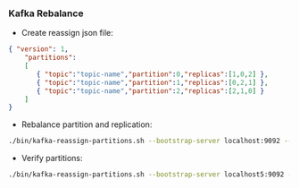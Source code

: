 ### Kafka Rebalance

- Create reassign json file:
```json
{ "version": 1,
    "partitions":
    [
       { "topic":"topic-name","partition":0,"replicas":[1,0,2] },
       { "topic":"topic-name","partition":1,"replicas":[0,2,1] },
       { "topic":"topic-name","partition":2,"replicas":[2,1,0] }
    ]
}
```

- Rebalance partition and replication:
```sh
./bin/kafka-reassign-partitions.sh --bootstrap-server localhost:9092 --zookeeper localhost:2181 --reassignment-json-file increase-replication-factor.json --execute
```

- Verify partitions:
```sh
./bin/kafka-reassign-partitions.sh --bootstrap-server localhost5:9092 --zookeeper localhost:2181 --reassignment-json-file increase-replication-factor.json --verify
```